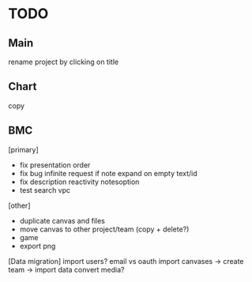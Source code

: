 #  TODO

## Main
rename project by clicking on title

## Chart
copy

## BMC
[primary]
- fix presentation order
- fix bug infinite request if note expand on empty text/id
- fix description reactivity notesoption
- test search vpc

[other]
- duplicate canvas and files
- move canvas to other project/team (copy + delete?)
- game
- export png


[Data migration]
import users? email vs oauth
import canvases -> create team -> import data convert media?
